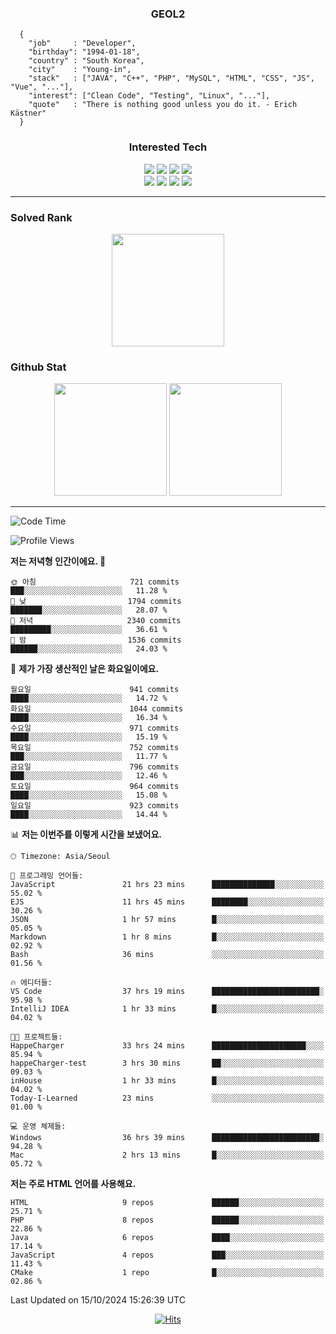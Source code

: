 <div align="center">

  ### GEOL2
</div>

```
  {
    "job"     : "Developer",
    "birthday": "1994-01-18",
    "country" : "South Korea",
    "city"    : "Young-in",
    "stack"   : ["JAVA", "C++", "PHP", "MySQL", "HTML", "CSS", "JS", "Vue", "..."],
    "interest": ["Clean Code", "Testing", "Linux", "..."], 
    "quote"   : "There is nothing good unless you do it. - Erich Kästner"
  }
  ```
  
<div align="center">
  
  ### Interested Tech
  
  <img src="https://img.shields.io/badge/CodeIgniter4-E34F26?style=flat-square&logo=codeigniter&logoColor=white">
    <img src="https://img.shields.io/badge/Laravel-F05340?style=flat-square&logo=Laravel&logoColor=white">
  <img src="https://img.shields.io/badge/SpringBoot-6DB33F?style=flat-square&logo=SpringBoot&logoColor=white">
  <img src="https://img.shields.io/badge/Express-000000?style=flat-square&logo=Express&logoColor=white">
  <br>
  <img src="https://img.shields.io/badge/Three.js-000000?style=flat-square&logo=Three.js&logoColor=white">
  <img src="https://img.shields.io/badge/JavaScript-F7DF1E?style=flat-square&logo=JavaScript&logoColor=black">
  <img src="https://img.shields.io/badge/TypeScript-007acc?style=flat-square&logo=TypeScript&logoColor=black">
  <img src="https://img.shields.io/badge/MySQL-4479A1?style=flat-square&logo=mysql&logoColor=white"><br>

</div>

------------

  ### Solved Rank
  
  <div align="center">
    <img height="180em" src="https://mazassumnida.wtf/api/v2/generate_badge?boj=geol2">
  </div>
  
  ### Github Stat 
  <div align="center">
    <img height="180em" src="https://github-readme-stats-git-masterrstaa-rickstaa.vercel.app/api?username=geol2&show_icons=true&theme=dark">
    <img height="180em" src="https://github-readme-stats-git-masterrstaa-rickstaa.vercel.app/api/top-langs/?username=geol2&show_icons=true&hide=css,scss,html&layout=compact&theme=dark&count_private=true&langs_count=8">
  </div>
  
------------

<!--START_SECTION:waka-->
![Code Time](http://img.shields.io/badge/Code%20Time-3%2C297%20hrs%2053%20mins-blue)

![Profile Views](http://img.shields.io/badge/Profile%20Views-5-blue)

**저는 저녁형 인간이에요. 🦉** 

```text
🌞 아침                     721 commits         ███░░░░░░░░░░░░░░░░░░░░░░   11.28 % 
🌆 낮　                     1794 commits        ███████░░░░░░░░░░░░░░░░░░   28.07 % 
🌃 저녁                     2340 commits        █████████░░░░░░░░░░░░░░░░   36.61 % 
🌙 밤　                     1536 commits        ██████░░░░░░░░░░░░░░░░░░░   24.03 % 
```
📅 **제가 가장 생산적인 날은 화요일이에요.** 

```text
월요일                      941 commits         ████░░░░░░░░░░░░░░░░░░░░░   14.72 % 
화요일                      1044 commits        ████░░░░░░░░░░░░░░░░░░░░░   16.34 % 
수요일                      971 commits         ████░░░░░░░░░░░░░░░░░░░░░   15.19 % 
목요일                      752 commits         ███░░░░░░░░░░░░░░░░░░░░░░   11.77 % 
금요일                      796 commits         ███░░░░░░░░░░░░░░░░░░░░░░   12.46 % 
토요일                      964 commits         ████░░░░░░░░░░░░░░░░░░░░░   15.08 % 
일요일                      923 commits         ████░░░░░░░░░░░░░░░░░░░░░   14.44 % 
```


📊 **저는 이번주를 이렇게 시간을 보냈어요.** 

```text
🕑︎ Timezone: Asia/Seoul

💬 프로그래밍 언어들: 
JavaScript               21 hrs 23 mins      ██████████████░░░░░░░░░░░   55.02 % 
EJS                      11 hrs 45 mins      ████████░░░░░░░░░░░░░░░░░   30.26 % 
JSON                     1 hr 57 mins        █░░░░░░░░░░░░░░░░░░░░░░░░   05.05 % 
Markdown                 1 hr 8 mins         █░░░░░░░░░░░░░░░░░░░░░░░░   02.92 % 
Bash                     36 mins             ░░░░░░░░░░░░░░░░░░░░░░░░░   01.56 % 

🔥 에디터들: 
VS Code                  37 hrs 19 mins      ████████████████████████░   95.98 % 
IntelliJ IDEA            1 hr 33 mins        █░░░░░░░░░░░░░░░░░░░░░░░░   04.02 % 

🐱‍💻 프로젝트들: 
HappeCharger             33 hrs 24 mins      █████████████████████░░░░   85.94 % 
happeCharger-test        3 hrs 30 mins       ██░░░░░░░░░░░░░░░░░░░░░░░   09.03 % 
inHouse                  1 hr 33 mins        █░░░░░░░░░░░░░░░░░░░░░░░░   04.02 % 
Today-I-Learned          23 mins             ░░░░░░░░░░░░░░░░░░░░░░░░░   01.00 % 

💻 운영 체제들: 
Windows                  36 hrs 39 mins      ████████████████████████░   94.28 % 
Mac                      2 hrs 13 mins       █░░░░░░░░░░░░░░░░░░░░░░░░   05.72 % 
```

**저는 주로 HTML 언어를 사용해요.** 

```text
HTML                     9 repos             ██████░░░░░░░░░░░░░░░░░░░   25.71 % 
PHP                      8 repos             ██████░░░░░░░░░░░░░░░░░░░   22.86 % 
Java                     6 repos             ████░░░░░░░░░░░░░░░░░░░░░   17.14 % 
JavaScript               4 repos             ███░░░░░░░░░░░░░░░░░░░░░░   11.43 % 
CMake                    1 repo              █░░░░░░░░░░░░░░░░░░░░░░░░   02.86 % 
```




 Last Updated on 15/10/2024 15:26:39 UTC
<!--END_SECTION:waka-->

<div align="center">
  
  [![Hits](https://hits.seeyoufarm.com/api/count/incr/badge.svg?url=https%3A%2F%2Fgithub.com%2Fgeol2&count_bg=%2379C83D&title_bg=%23555555&icon=myspace.svg&icon_color=%23E7E7E7&title=hits&edge_flat=false)](https://hits.seeyoufarm.com)
  
</div>

<!--
**Geol2/Geol2** is a ✨ _special_ ✨ repository because its `README.md` (this file) appears on your GitHub profile.

Here are some ideas to get you started:
- 🔭 I’m currently working on ...
- 🌱 I’m currently learning ...
- 👯 I’m looking to collaborate on ...
- 🤔 I’m looking for help with ...
- 💬 Ask me about ...
- 📫 How to reach me: ...
- 😄 Pronouns: ...
- ⚡ Fun fact: ...
-->
